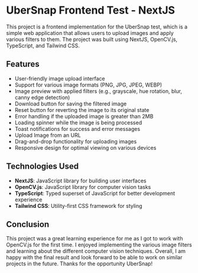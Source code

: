 # UberSnap Frontend Test - NextJS

This project is a frontend implementation for the UberSnap test, which is a simple web application that allows users to upload images and apply various filters to them. The project was built using NextJS, OpenCV.js, TypeScript, and Tailwind CSS.

## Features

- User-friendly image upload interface
- Support for various image formats (PNG, JPG, JPEG, WEBP)
- Image preview with applied filters (e.g., grayscale, hue rotation, blur, canny edge detection)
- Download button for saving the filtered image
- Reset button for reverting the image to its original state
- Error handling if the uploaded image is greater than 2MB
- Loading spinner while the image is being processed
- Toast notifications for success and error messages
- Upload Image from an URL
- Drag-and-drop functionality for uploading images
- Responsive design for optimal viewing on various devices

## Technologies Used

- **NextJS**: JavaScript library for building user interfaces
- **OpenCV.js**: JavaScript library for computer vision tasks
- **TypeScript**: Typed superset of JavaScript for better development experience
- **Tailwind CSS**: Utility-first CSS framework for styling

## Conclusion

This project was a great learning experience for me as I got to work with OpenCV.js for the first time. I enjoyed implementing the various image filters and learning about the different computer vision techniques. Overall, I am happy with the final result and look forward to be able to work on similar projects in the future. Thanks for the opportunity UberSnap!
